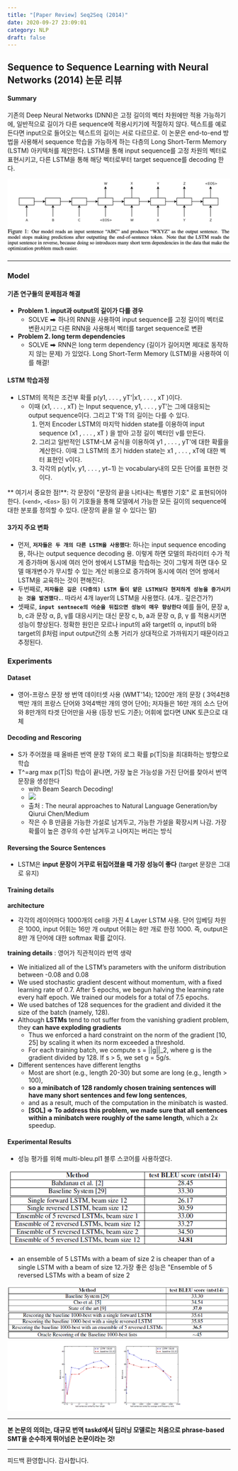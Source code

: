 ```yaml
---
title: "[Paper Review] Seq2Seq (2014)"
date: 2020-09-27 23:09:01
category: NLP
draft: false
---
```


## Sequence to Sequence Learning with Neural Networks (2014) 논문 리뷰

#### Summary
기존의 Deep Neural Networks (DNN)은 고정 길이의 벡터 차원에만 적용 가능하기에, 일반적으로 길이가 다른 sequence에 적용시키기에 적절하지 않다. 텍스트를 예로 든다면 input으로 들어오는 텍스트의 길이는 서로 다르므로. 이 논문은 end-to-end 방법을 사용해서 sequence 학습을 가능하게 하는 다층의 Long Short-Term Memory (LSTM) 아키텍처를 제안한다. LSTM을 통해 input sequence를 고정 차원의 벡터로 표현시키고, 다른 LSTM을 통해 해당 벡터로부터 target sequence를 decoding 한다.

![](20200925-seq2seq/9C11E5E0-8069-4F41-A294-7041C45E0FB2.png)

---

### Model

#### 기존 연구들의 문제점과 해결
* **Problem 1. input과 output의 길이가 다를 경우**
	* SOLVE ⮕ 하나의 RNN을 사용하여 input sequence를 고정 길이의 벡터로 변환시키고 다른 RNN을 사용해서 벡터를 target sequence로 변환
* **Problem 2. long term dependencies**
	* SOLVE ⮕ RNN은 long term dependency (길이가 길어지면 제대로 동작하지 않는 문제) 가 있었다.  Long Short-Term Memory (LSTM)을 사용하여 이를 해결!

#### LSTM 학습과정
* LSTM의 목적은 조건부 확률 p(y1, . . . , yT'|x1, . . . , xT )이다. 
	* 이때 (x1, . . . , xT) 는 Input sequence, y1, . . . , yT′는 그에 대응되는 output sequence이다. 그리고 T'와 T의 길이는 다를 수 있다.
		1. 먼저 Encoder LSTM의 마지막 hidden state를 이용하여  input sequence (x1 , . . . , xT ) 을 받아 고정 길이 벡터인 v를 만든다.
		2. 그리고 일반적인 LSTM-LM 공식을 이용하여 y1 , . . . , yT'에 대한 확률을 계산한다. 이때 그 LSTM의 초기 hidden state는 x1 , . . . , xT에 대한 벡터 표현인 v이다.
		3. 각각의 p(yt|v, y1, . . . , yt−1) 는 vocabulary내의 모든 단어를 표현한 것이다.

** 여기서 중요한 점!**: 각 문장이 "문장의 끝을 나타내는 특별한 기호" 로 표현되어야 한다. (`<end>`, `<Eos>` 등) 이 기호들을 통해 모델에서 가능한 모든 길이의 sequence에 대한 분포를 정의할 수 있다. (문장의 끝을 알 수 있다는 말)

#### 3가지 주요 변화
* 먼저, **`저자들은 두 개의 다른 LSTM을 사용했다`**:  하나는 input sequence encoding 용, 하나는 output sequence decoding 용. 이렇게 하면 모델의 파라미터 수가 적게 증가하며 동시에 여러 언어 쌍에서 LSTM을 학습하는 것이 그렇게 하면 대수 모델 매개변수가 무시할 수 있는 계산 비용으로 증가하며 동시에 여러 언어 쌍에서 LSTM을 교육하는 것이 편해진다. 
* 두번째로, **`저자들은 깊은 (다층의) LSTM 들이 얕은 LSTM보다 현저하게 성능을 증가시키는 것을 발견했다.`**. 따라서 4개 layer의 LSTM을 사용했다. (4개.. 깊은건가?)
* 셋째로, **`input sentnece의 어순을 뒤집으면 성능이 매우 향상한다`** 예를 들어, 문장 a, b, c과 문장 α, β, γ를 대응시키는 대신 문장 c, b, a과 문장 α, β, γ 를 적용시키면 성능이 향상된다. 정확한 원인은 모르나 input의 a와 target의 α, input의 b와 target의 β처럼 input output간의 소통 거리가 상대적으로 가까워지기 때문이라고 추정된다.

### Experiments
#### Dataset
* 영어-프랑스 문장 쌍 번역 데이터셋 사용 (WMT'14); 1200만 개의 문장 ( 3억4천8백만 개의 프랑스 단어와 3억4백만 개의 영어 단어); 저자들은 16만 개의 소스 단어와 8만개의 타겟 단어만을 사용 (등장 빈도 기준); 어휘에 없다면 UNK 토큰으로 대체 

#### Decoding and Rescoring
* S가 주어졌을 때 올바른 번역 문장 T와의 로그 확률 p(T|S)을 최대화하는 방향으로 학습
* T^=arg max p(T|S) 학습이 끝나면, 가장 높은 가능성을 가진 단어를 찾아서 번역 문장을 생성한다
	* with Beam Search Decoding!
	* ![](https://miro.medium.com/max/1534/1*SWd3C64RWUs07MHbjWL_mA.png)
	* 출처 : The neural approaches to Natural Language Generation/by Qiurui Chen/Medium
	* 작은 수 B 만큼을 가능한 가설로 남겨두고, 가능한 가설을 확장시켜 나감. 가장 확률이 높은 경우의 수만 남겨두고 나머지는 버리는 방식

#### Reversing the Source Sentences
* LSTM은 **input 문장이 거꾸로 뒤집어졌을 때 가장 성능이 좋다** (target 문장은 그대로 유지)

#### Training details
**architecture**
* 각각의 레이어마다 1000개의 cell을 가진 4 Layer LSTM 사용. 단어 임베딩 차원은 1000, input 어휘는 16만 개 output 어휘는 8만 개로 한정 1000. 즉, output은 8만 개 단어에 대한 softmax 확률 값이다.

**training details** : 영어가 직관적이라 번역 생략
* We initialized all of the LSTM’s parameters with the uniform distribution between -0.08 and 0.08
* We used stochastic gradient descent without momentum, with a fixed learning rate of 0.7. After 5 epochs, we begun halving the learning rate every half epoch. We trained our models for a total of 7.5 epochs.
* We used batches of 128 sequences for the gradient and divided it the size of the batch (namely, 128).
* Although **LSTMs** tend to not suffer from the vanishing gradient problem, they **can have exploding gradients**
	* Thus we enforced a hard constraint on the norm of the gradient [10, 25] by scaling it when its norm exceeded a threshold.
	* For each training batch, we compute s = ||g||_2, where g is the gradient divided by 128. If s > 5, we set g = 5g/s.
* Different sentences have different lengths
	* Most are short  (e.g., length 20-30) but some are long (e.g., length > 100),
	* **so a minibatch of 128 randomly chosen training sentences will have many short sentences and few long sentences**,
	* and as a result, much of the computation in the minibatch is wasted.
	* **[SOL] => To address this problem, we made sure that all sentences within a minibatch were roughly of the same length**, which a 2x speedup.

#### Experimental Results
* 성능 평가를 위해 multi-bleu.pl1 블루 스코어를 사용하였다.

![](20200925-seq2seq/seq2seq-table1.PNG)
- an ensemble of 5 LSTMs with a beam of size 2 is cheaper than of a single LSTM with a beam of size 12.가장 좋은 성능은 "Ensemble of 5 reversed LSTMs with a beam of size 2


![](20200925-seq2seq/seq2seq-table2.PNG)
![](20200925-seq2seq/comparison_baseline.PNG)

---

**본 논문의 의의는, 대규모 번역 taskd에서 딥러닝 모델로는 처음으로 phrase-based SMT을 순수하게 뛰어넘은 논문이라는 것!**

---

피드백 환영합니다. 
감사합니다.
<!--stackedit_data:
eyJoaXN0b3J5IjpbNzU4NzE4ODQ2LC01MDY2MDkxODRdfQ==
-->